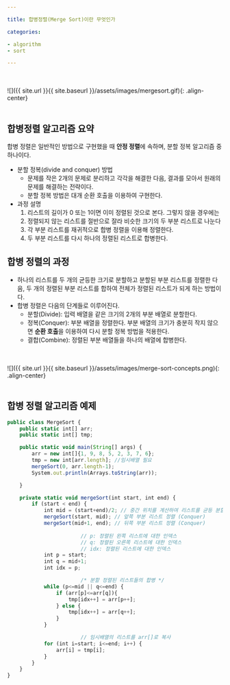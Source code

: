 ```yaml
---

title: 합병정렬(Merge Sort)이란 무엇인가

categories:

- algorithm
- sort

---
```


<br><br>
![]({{ site.url }}{{ site.baseurl }}/assets/images/mergesort.gif){: .align-center}
<br><br>

## 합병정렬 알고리즘 요약

합병 정렬은 일반적인 방법으로 구현했을 때 **안정 정렬**에 속하며, 분할 정복 알고리즘 중 하나이다.

- 분할 정복(divide and conquer) 방법
    - 문제를 작은 2개의 문제로 분리하고 각각을 해결한 다음, 결과를 모아서 원래의 문제를 해결하는 전략이다.
    - 분할 정복 방법은 대개 순환 호출을 이용하여 구현한다.
- 과정 설명
    1. 리스트의 길이가 0 또는 1이면 이미 정렬된 것으로 본다. 그렇지 않을 경우에는
    2. 정렬되지 않는 리스트를 절반으로 잘라 비슷한 크기의 두 부분 리스트로 나눈다
    3. 각 부분 리스트를 재귀적으로 합병 정렬을 이용해 정렬한다.
    4. 두 부분 리스트를 다시 하나의 정렬된 리스트로 합병한다.

## 합병 정렬의 과정

- 하나의 리스트를 두 개의 균등한 크기로 분할하고 분할된 부분 리스트를 정렬한 다음, 두 개의 정렬된 부분 리스트를 합하여 전체가 정렬된 리스트가 되게 하는 방법이다.
- 합병 정렬은 다음의 단계들로 이루어진다.
    - 분할(Divide): 입력 배열을 같은 크기의 2개의 부분 배열로 분할한다.
    - 정복(Conquer): 부분 배열을 정렬한다. 부분 배열의 크기가 충분히 작지 않으면 **순환 호출**을 이용하여 다시 분할 정복 방법을 적용한다.
    - 결합(Combine): 정렬된 부분 배열들을 하나의 배열에 합병한다.

<br><br>
![]({{ site.url }}{{ site.baseurl }}/assets/images/merge-sort-concepts.png){: .align-center}
<br><br>

## 합병 정렬 알고리즘 예제

```jsx
public class MergeSort {
    public static int[] arr;
    public static int[] tmp;

    public static void main(String[] args) {
        arr = new int[]{1, 9, 8, 5, 2, 3, 7, 6};
        tmp = new int[arr.length]; //임시배열 필요
        mergeSort(0, arr.length-1);
        System.out.println(Arrays.toString(arr));

    }

    private static void mergeSort(int start, int end) {
        if (start < end) {
            int mid = (start+end)/2; // 중간 위치를 계산하여 리스트를 균등 분할(Divide)
            mergeSort(start, mid); // 앞쪽 부분 리스트 정렬 (Conquer)
            mergeSort(mid+1, end); // 뒤쪽 부분 리스트 정렬 (Conquer)
						
						// p: 정렬된 왼쪽 리스트에 대한 인덱스
						// q: 정렬된 오른쪽 리스트에 대한 인덱스
						// idx: 정렬된 리스트에 대한 인덱스
            int p = start;
            int q = mid+1;
            int idx = p;

						/* 분할 정렬된 리스트들의 합병 */
            while (p<=mid || q<=end) {
                if (arr[p]<=arr[q]){
                    tmp[idx++] = arr[p++];
                } else {
                    tmp[idx++] = arr[q++];
                }
            }

						// 임시배열의 리스트를 arr[]로 복사
            for (int i=start; i<=end; i++) {
                arr[i] = tmp[i];
            }
        }
    }
}
```
